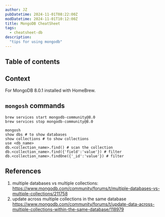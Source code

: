 ```yaml
---
author: JZ
pubDatetime: 2024-11-01T08:22:00Z
modDatetime: 2024-11-01T10:12:00Z
title: MongoDB CheatSheet
tags:
  - cheatsheet-db
description:
  "tips for using mongodb"
---
```


## Table of contents

## Context

For MongoDB 8.0.1 installed with HomeBrew.

## `mongosh` commands

```shell
brew services start mongodb-community@8.0
brew services stop mongodb-community@8.0

mongosh
show dbs # to show databases
show collections # to show collections
use <db_name>
db.<collection_name>.find() # scan the collection
db.<collection_name>.find({'field':'value'}) # filter
db.<collection_name>.findOne({'_id':'value'}) # filter
```

## References

1. multiple databases vs multiple collections: https://www.mongodb.com/community/forums/t/multiple-databases-vs-multiple-collections/211758
2. update across multiple collections in the same database https://www.mongodb.com/community/forums/t/update-data-across-multiple-collections-within-the-same-database/118979
